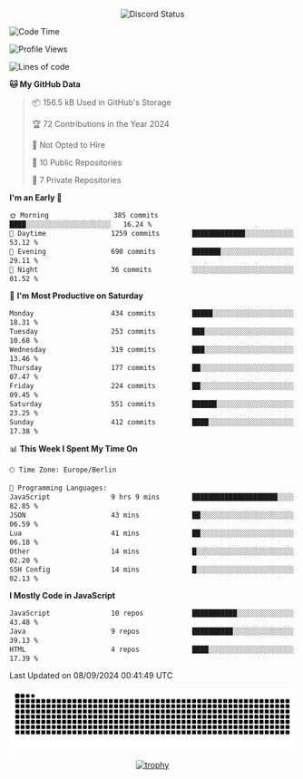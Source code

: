 <!-- Discord Status -->
<p align="center">
  <img src="https://lanyard.cnrad.dev/api/531896089096486922?borderRadius=30px" alt="Discord Status" />
</p>

<!--START_SECTION:waka-->
![Code Time](http://img.shields.io/badge/Code%20Time-931%20hrs%2028%20mins-blue)

![Profile Views](http://img.shields.io/badge/Profile%20Views-0-blue)

![Lines of code](https://img.shields.io/badge/From%20Hello%20World%20I%27ve%20Written-3.9%20million%20lines%20of%20code-blue)

**🐱 My GitHub Data** 

> 📦 156.5 kB Used in GitHub's Storage 
 > 
> 🏆 72 Contributions in the Year 2024
 > 
> 🚫 Not Opted to Hire
 > 
> 📜 10 Public Repositories 
 > 
> 🔑 7 Private Repositories 
 > 
**I'm an Early 🐤** 

```text
🌞 Morning                385 commits         ████░░░░░░░░░░░░░░░░░░░░░   16.24 % 
🌆 Daytime                1259 commits        █████████████░░░░░░░░░░░░   53.12 % 
🌃 Evening                690 commits         ███████░░░░░░░░░░░░░░░░░░   29.11 % 
🌙 Night                  36 commits          ░░░░░░░░░░░░░░░░░░░░░░░░░   01.52 % 
```
📅 **I'm Most Productive on Saturday** 

```text
Monday                   434 commits         █████░░░░░░░░░░░░░░░░░░░░   18.31 % 
Tuesday                  253 commits         ███░░░░░░░░░░░░░░░░░░░░░░   10.68 % 
Wednesday                319 commits         ███░░░░░░░░░░░░░░░░░░░░░░   13.46 % 
Thursday                 177 commits         ██░░░░░░░░░░░░░░░░░░░░░░░   07.47 % 
Friday                   224 commits         ██░░░░░░░░░░░░░░░░░░░░░░░   09.45 % 
Saturday                 551 commits         ██████░░░░░░░░░░░░░░░░░░░   23.25 % 
Sunday                   412 commits         ████░░░░░░░░░░░░░░░░░░░░░   17.38 % 
```


📊 **This Week I Spent My Time On** 

```text
🕑︎ Time Zone: Europe/Berlin

💬 Programming Languages: 
JavaScript               9 hrs 9 mins        █████████████████████░░░░   82.85 % 
JSON                     43 mins             ██░░░░░░░░░░░░░░░░░░░░░░░   06.59 % 
Lua                      41 mins             ██░░░░░░░░░░░░░░░░░░░░░░░   06.18 % 
Other                    14 mins             █░░░░░░░░░░░░░░░░░░░░░░░░   02.20 % 
SSH Config               14 mins             █░░░░░░░░░░░░░░░░░░░░░░░░   02.13 % 
```

**I Mostly Code in JavaScript** 

```text
JavaScript               10 repos            ███████████░░░░░░░░░░░░░░   43.48 % 
Java                     9 repos             ██████████░░░░░░░░░░░░░░░   39.13 % 
HTML                     4 repos             ████░░░░░░░░░░░░░░░░░░░░░   17.39 % 
```




 Last Updated on 08/09/2024 00:41:49 UTC
<!--END_SECTION:waka-->

<!-- GitHub Contribution Snake -->
<p align="center">
  <img src="https://raw.githubusercontent.com/vxnsin/vxnsin/output/github-contribution-grid-snake-dark.svg" alt="GitHub Contribution Snake" />
</p>

<!-- GitHub Trophy -->
<p align="center">
  <a href="https://github.com/ryo-ma/github-profile-trophy">
    <img src="https://github-profile-trophy.vercel.app/?username=vxnsin&theme=onedark" alt="trophy" />
  </a>
</p>
